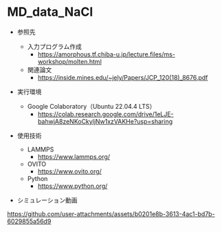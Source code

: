 # MD_data_NaCl

+ 参照先
  + 入力プログラム作成
    + https://amorphous.tf.chiba-u.jp/lecture.files/ms-workshop/molten.html
  + 関連論文
    + https://inside.mines.edu/~jely/Papers/JCP_120(18)_8676.pdf

+ 実行環境
  + Google Colaboratory（Ubuntu 22.04.4 LTS）
    + https://colab.research.google.com/drive/1eLJE-bahwjA8zeNKoCkyljNw1xzVAKHe?usp=sharing

+ 使用技術
  + LAMMPS
    + https://www.lammps.org/
  + OVITO
    + https://www.ovito.org/
  + Python
    + https://www.python.org/
   
+ シミュレーション動画

https://github.com/user-attachments/assets/b0201e8b-3613-4ac1-bd7b-6029855a56d9



